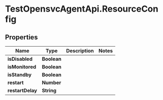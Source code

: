 # TestOpensvcAgentApi.ResourceConfig

## Properties

Name | Type | Description | Notes
------------ | ------------- | ------------- | -------------
**isDisabled** | **Boolean** |  | 
**isMonitored** | **Boolean** |  | 
**isStandby** | **Boolean** |  | 
**restart** | **Number** |  | 
**restartDelay** | **String** |  | 


